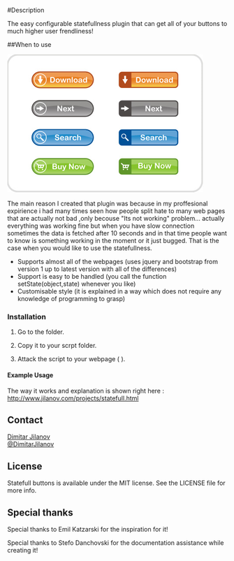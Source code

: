 #Description

The easy configurable statefullness plugin that can get all of your buttons to much higher user frendliness!

##When to use

[![Buttons](Screenshots/buttons.png)](Screenshots/buttons.png)

The main reason I created that plugin was because in my proffesional expirience i had many times seen how people split hate to many web pages that are actually not bad ,only becouse "Its not working" problem... actually everything was working fine but when you have slow connection sometimes the data is fetched after 10 seconds and in that time people want to know is something working in the moment or it just bugged. That is the case when you would like to use the statefullness.

* Supports almost all of the webpages (uses jquery and bootstrap from version 1 up to latest version with all of the differences)
* Support is easy to be handled (you call the function setState(object,state) whenever you like)
* Customisable style (it is explained in a way which does not require any knowledge of programming to grasp)

### Installation

1. Go to the folder. 

2. Copy it to your scrpt folder.

3. Attack the script to your webpage ( <script src="../js/statefullButtons.js"></script> ).

#### Example Usage

The way it works and explanation is shown right here : http://www.jilanov.com/projects/statefull.html

## Contact

[Dimitar Jilanov](http://jilanov.com)   
[@DimitarJilanov](https://twitter.com/DimiturJilanov)

## License

Statefull buttons is available under the MIT license. See the LICENSE file for more info.

## Special thanks 

Special thanks to Emil Katzarski for the inspiration for it!

Special thanks to Stefo Danchovski for the documentation assistance while creating it!